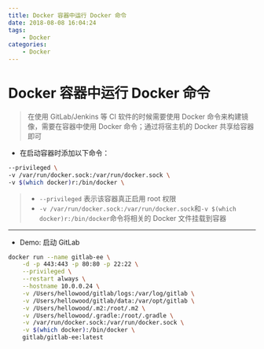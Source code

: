 ```yaml
---
title: Docker 容器中运行 Docker 命令
date: 2018-08-08 16:04:24
tags:
    - Docker
categories: 
    - Docker  
---
```


# Docker 容器中运行 Docker 命令

> 在使用 GitLab/Jenkins 等 CI 软件的时候需要使用 Docker 命令来构建镜像，需要在容器中使用 Docker 命令；通过将宿主机的 Docker 共享给容器即可

- 在启动容器时添加以下命令：

```bash
--privileged \
-v /var/run/docker.sock:/var/run/docker.sock \
-v $(which docker)r:/bin/docker \
```

> - `--privileged` 表示该容器真正启用 root 权限
> - `-v /var/run/docker.sock:/var/run/docker.sock`和`-v $(which docker)r:/bin/docker`命令将相关的 Docker 文件挂载到容器

-----------------------------

- Demo: 启动 GitLab

```bash
docker run --name gitlab-ee \
    -d -p 443:443 -p 80:80 -p 22:22 \
    --privileged \
    --restart always \
    --hostname 10.0.0.24 \
    -v /Users/hellowood/gitlab/logs:/var/log/gitlab \
    -v /Users/hellowood/gitlab/data:/var/opt/gitlab \
    -v /Users/hellowood/.m2:/root/.m2 \
    -v /Users/hellowood/.gradle:/root/.gradle \
    -v /var/run/docker.sock:/var/run/docker.sock \
    -v $(which docker):/bin/docker \
    gitlab/gitlab-ee:latest
```
